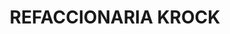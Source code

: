 ---
title: "REFACCIONARIA KROCK"
url: /ciudad-nezahualcoyotl/refaccionaria-krock/
shop: Autowerkstatt
---